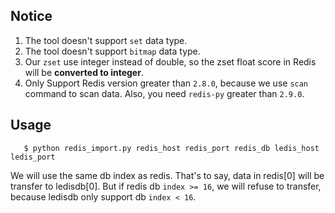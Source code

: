 ## Notice

1. The tool doesn't support `set` data type.
2. The tool doesn't support `bitmap` data type.
2. Our `zset` use integer instead of double, so the zset float score in Redis 
   will be **converted to integer**.
3. Only Support Redis version greater than  `2.8.0`, because we use `scan` command to scan data.
   Also, you need `redis-py` greater than `2.9.0`.



## Usage


       $ python redis_import.py redis_host redis_port redis_db ledis_host ledis_port


We will use the same db index as redis. That's to say, data in redis[0] will be transfer to ledisdb[0]. But if redis db `index >= 16`, we will refuse to transfer, because ledisdb only support db `index < 16`.